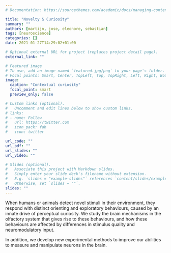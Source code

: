```yaml
---
# Documentation: https://sourcethemes.com/academic/docs/managing-content/

title: "Novelty & Curiosity"
summary: ""
authors: [martijn, jose, eleonore, sebastian]
tags: [neuroscience]
categories: []
date: 2021-01-27T14:29:02+01:00

# Optional external URL for project (replaces project detail page).
external_link: ""

# Featured image
# To use, add an image named `featured.jpg/png` to your page's folder.
# Focal points: Smart, Center, TopLeft, Top, TopRight, Left, Right, BottomLeft, Bottom, BottomRight.
image:
  caption: "Contextual curiosity"
  focal_point: smart
  preview_only: false

# Custom links (optional).
#   Uncomment and edit lines below to show custom links.
# links:
# - name: Follow
#   url: https://twitter.com
#   icon_pack: fab
#   icon: twitter

url_code: ""
url_pdf: ""
url_slides: ""
url_video: ""

# Slides (optional).
#   Associate this project with Markdown slides.
#   Simply enter your slide deck's filename without extension.
#   E.g. `slides = "example-slides"` references `content/slides/example-slides.md`.
#   Otherwise, set `slides = ""`.
slides: ""
---
```


When humans or animals detect novel stimuli in their environment, they respond with distinct orienting and exploratory behaviours, caused by an innate drive of perceptual curiosity. We study the brain mechanisms in the olfactory system that gives rise to these behaviours, and how these behaviours are affected by differences in stimulus quality and neuromodulatory input.
 

In addition, we develop new experimental methods to improve our abilities to measure and manipulate neurons in the brain.